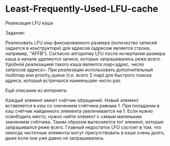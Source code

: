 # Least-Frequently-Used-LFU-cache
Реализация LFU кэша

Задание: 

Реализовать LFU кэш фиксированного размера (количество записей задается в конструкторе) 
для адресов (адресом является строка, например, “AFFB”). Согласно алгоритму LFU после исчерпания размера кэша в начале удаляются записи, 
которые запрашивались реже всего. Удобной реализацией такого кэша является map<адрес, число запросов адреса>.
При реализации использовать дополнительный multimap или priority_queue (т.е. всего 2 map) для быстрого поиска адреса, 
который встречался наименьшее число раз.


Ещё описание из интернета:

Каждый элемент имеет счётчик обращений. Новый элемент вставляется в кэш со значением счётчика равным 1. 
При попадании в кэш счётчик найденного элемента увеличивается на 1. Если нужно освободить место,
нужно найти элемент с самым маленьким значением счётчика. Таким образом вытесняется тот элемент, которые запрашивался реже всего.
Главный недостаток LFU состоит в том, что некогда частотные элементы могут присутствовать в кэше очень долго,
даже если они уже давно не запрашивались.
